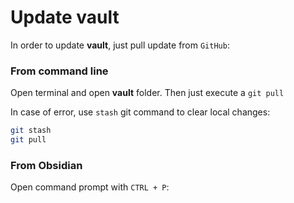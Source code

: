 # Update vault
In order to update **vault**, just pull update from `GitHub`:

### From command line
Open terminal and open **vault** folder. Then just execute a `git pull`

In case of error, use `stash` git command to clear local changes:
```sh
git stash
git pull
```

### From Obsidian
Open command prompt with `CTRL + P`:

